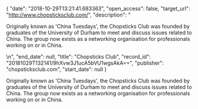 {
  "date": "2018-10-29T13:21:41.683363", 
  "open_access": false, 
  "target_url": "http://www.chopsticksclub.com/", 
  "description": "<p>Originally known as 'China Tuesdays', the Chopsticks Club was founded by graduates of the University of Durham to meet and discuss issues related to China. The group now exists as a networking organisation for professionals working on or in China.</p>\n", 
  "end_date": null, 
  "title": "Chopsticks Club", 
  "record_id": "20181029T132141/9hXvw3J1ucA5bVU1wgsAkA==", 
  "publisher": "chopsticksclub.com", 
  "start_date": null
}

<p>Originally known as 'China Tuesdays', the Chopsticks Club was founded by graduates of the University of Durham to meet and discuss issues related to China. The group now exists as a networking organisation for professionals working on or in China.</p>
